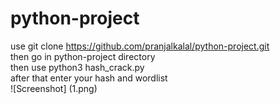 # python-project
use git clone https://github.com/pranjalkalal/python-project.git   
then go in python-project directory  <br>
then use python3 hash_crack.py <br>
after that enter your hash and wordlist <br>
![Screenshot] (1.png)
